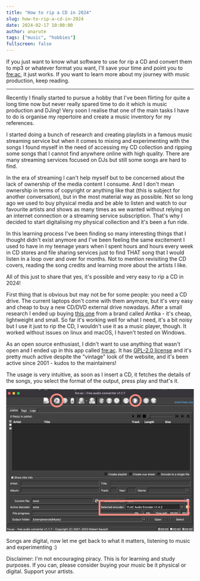 ```yaml
---
title: "How to rip a CD in 2024"
slug: how-to-rip-a-cd-in-2024
date: 2024-02-17 10:00:00
author: anarute
tags: ["music", "hobbies"]
fullscreen: false
---
```


If you just want to know what software to use for rip a CD and convert them to mp3 or whatever format you want, I'll save your time and point you to [fre:ac](https://www.freac.org), it just works. If you want to learn more about my journey with music production, keep reading.

---

Recently I finally started to pursue a hobby that I've been flirting for quite a long time now but never really spared time to do it which is music production and DJing! Very soon I realise that one of the main tasks I have to do is organise my repertoire and create a music inventory for my references.

I started doing a bunch of research and creating playlists in a famous music streaming service but when it comes to mixing and experimenting with the songs I found myself in the need of accessing my CD collection and ripping some songs that I cannot find anywhere online with high quality. There are many streaming services focused on DJs but still some songs are hard to find.

In the era of streaming I can't help myself but to be concerned about the lack of ownership of the media content I consume. And I don't mean ownership in terms of copyright or anything like that (this is subject for another conversation), but in the most material way as possible. Not so long ago we used to buy physical media and be able to listen and watch to our favourite artists and shows as many times as we wanted without relying on an internet connection or a streaming service subscription. That's why I decided to start digitalising my physical collection and it's been a fun ride.

In this learning process I've been finding so many interesting things that I thought didn't exist anymore and I've been feeling the same excitement I used to have in my teenage years when I spent hours and hours every week in CD stores and file sharing services just to find THAT song that I would listen in a loop over and over for months. Not to mention revisiting the CD covers, reading the song credits and learning more about the artists I like.

All of this just to share that yes, it's possible and very easy to rip a CD in 2024!

First thing that is obvious but may not be for some people: you need a CD drive. The current laptops don't come with them anymore, but it's very easy and cheap to buy a new CD/DVD external drive nowadays. After a small research I ended up buying [this one](https://www.amazon.com/External-Upgraded-Portable-Rewriter-Desktops/dp/B07YDR6GCR) from a brand called Antika - it's cheap, lightweight and small. So far it's working well for what I need, it's a bit noisy but I use it just to rip the CD, I wouldn't use it as a music player, though. It worked without issues on linux and macOS, I haven't tested on Windows.

As an open source enthusiast, I didn't want to use anything that wasn't open and I ended up in this app called [fre:ac](https://www.freac.org). It has [GPL-2.0 license](https://github.com/enzo1982/freac#GPL-2.0-1-ov-file) and it's pretty much active despite the "vintage" look of the website, and it's been active since 2001 - kudos to the maintainers!

The usage is very intuitive, as soon as I insert a CD, it fetches the details of the songs, you select the format of the output, press play and that's it.

![fre:ac ui](/images/posts/freac.png)

Songs are digital, now let me get back to what it matters, listening to music and experimenting :)

Disclaimer: I'm not encouraging piracy. This is for learning and study purposes. If you can, please consider buying your music be it physical or digital. Support your artists.